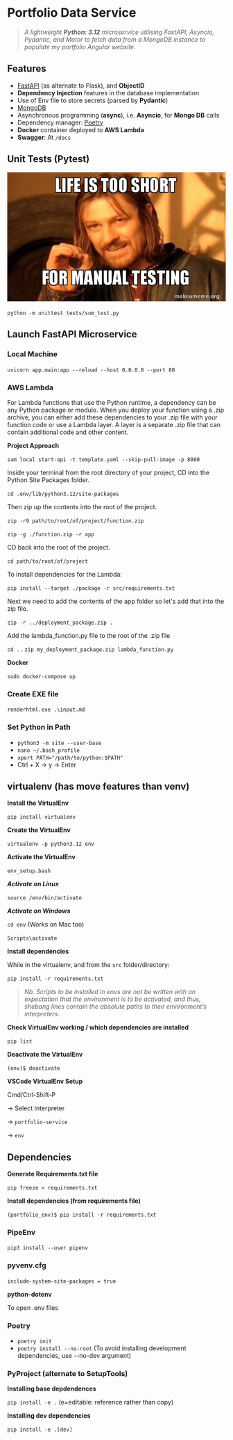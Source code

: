 # Portfolio Data Service    

>*A lightweight **Python: 3.12** microservice utilising FastAPI, Asyncio, Pydantic, and Motor to fetch data from a MongoDB instance to populate my portfolio Angular website.*

## Features

- [FastAPI](http://fastapi.tiangolo.com) (as alternate to Flask), and **ObjectID**
- **Dependency Injection** features in the database implementation
- Use of Env file to store secrets (parsed by **Pydantic**)  
- [MongoDB](https://www.mongodb.com) 
- Asynchronous programming (**async**), i.e. **Asyncio**, for **Mongo DB** calls
- Dependency manager: [Poetry](https://python-poetry.org) 
- **Docker** container deployed to **AWS Lambda**
- **Swagger**: At ``/docs``

## Unit Tests (Pytest)

![automate automate automate](./assets/sb.webp)

``python -m unittest tests/sum_test.py``

## Launch FastAPI Microservice

### Local Machine

``uvicorn app.main:app --reload --host 0.0.0.0 --port 80``

### AWS Lambda

For Lambda functions that use the Python runtime, a dependency can be any Python package or module. When you deploy your function using a .zip archive, you can either add these dependencies to your .zip file with your function code or use a Lambda layer. A layer is a separate .zip file that can contain additional code and other content. 

**Project Approach**

`` sam local start-api -t template.yaml --skip-pull-image -p 8080 ``

Inside your terminal from the root directory of your project, CD into the Python Site Packages folder.

``cd .env/lib/python3.12/site-packages``

Then zip up the contents into the root of the project.

``zip -r9 path/to/root/of/project/function.zip``

``zip -g ./function.zip -r app``

CD back into the root of the project.

``cd path/to/root/of/project``

To install dependencies for the Lambda:

``pip install --target ./package -r src/requirements.txt``

Next we need to add the contents of the app folder so let's add that into the zip file.

``zip -r ../deployment_package.zip .``

Add the lambda_function.py file to the root of the .zip file

``cd ..``
``zip my_deployment_package.zip lambda_function.py``

**Docker**

``sudo docker-compose up``

### Create EXE file

``renderhtml.exe .\input.md``

### Set Python in Path

- ``python3 -m site --user-base``
- ``nano ~/.bash_profile``
- ``xport PATH="/path/to/python:$PATH"``
- Ctrl + X -> y -> Enter

## virtualenv (has move features than venv)

**Install the VirtualEnv**

``pip install virtualenv``

**Create the VirtualEnv**

``virtualenv -p python3.12 env``
<!-- - ``python3> -m venv env`` -->

**Activate the VirtualEnv**

``env_setup.bash``

***Activate on Linux***

``source /env/bin/activate``

***Activate on Windows***

``cd env`` (Works on Mac too)

``Scripts\activate``

**Install dependencies**

While in the virtualenv, and from the ``src`` folder/directory:

``pip install -r requirements.txt``

>*Nb. Scripts to be installed in envs are not be written with an expectation that the environment is to be activated, and thus, shebang lines contain the absolute paths to their environment’s interpreters.*

**Check VirtualEnv working / which dependencies are installed**

``pip list``

**Deactivate the VirtualEnv**

``(env)$ deactivate``

**VSCode VirtualEnv Setup**

Cmd/Ctrl-Shift-P 

-> Select Interpreter 

-> ``portfolio-service`` 

-> ``env``

## Dependencies 

**Generate Requirements.txt file**

``pip freeze > requirements.txt``

**Install dependencies (from requirements file)**

``(portfolio_env)$ pip install -r requirements.txt``

### PipeEnv

``pip3 install --user pipenv``

### pyvenv.cfg

``include-system-site-packages = true``

**python-dotenv**

To open .env files

### Poetry

- ``poetry init``
- ``poetry install --no-root`` (To avoid installing development dependencies, use --no-dev argument)

### PyProject (alternate to SetupTools)

**Installing base depdendences**

``pip install -e .`` (e=editable: reference rather than copy)

**Installing dev dependencies**

``pip install -e .[dev]``